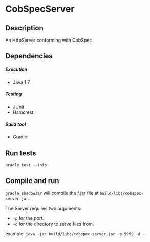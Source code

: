# CobSpecServer

## Description

An HttpServer conforming with CobSpec

## Dependencies

##### Execution
* Java 1.7

##### Testing
* JUnit
* Hamcrest

##### Build tool
* Gradle

## Run tests
`gradle test --info`

## Compile and run
`gradle shadowJar` will compile the *.jar file at `build/libs/cobspec-server.jar`.

The Server requires two arguments:

* `-p` for the port.
* `-d` for the directory to serve files from.

example: `java -jar build/libs/cobspec-server.jar -p 9999 -d ~`
